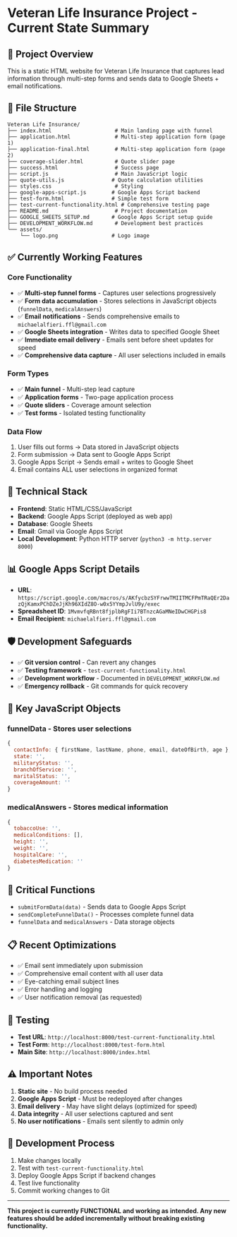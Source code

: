 # Veteran Life Insurance Project - Current State Summary

## 🎯 **Project Overview**
This is a static HTML website for Veteran Life Insurance that captures lead information through multi-step forms and sends data to Google Sheets + email notifications.

## 📁 **File Structure**
```
Veteran Life Insurance/
├── index.html                    # Main landing page with funnel
├── application.html              # Multi-step application form (page 1)
├── application-final.html        # Multi-step application form (page 2)
├── coverage-slider.html          # Quote slider page
├── success.html                  # Success page
├── script.js                     # Main JavaScript logic
├── quote-utils.js               # Quote calculation utilities
├── styles.css                    # Styling
├── google-apps-script.js        # Google Apps Script backend
├── test-form.html               # Simple test form
├── test-current-functionality.html # Comprehensive testing page
├── README.md                     # Project documentation
├── GOOGLE_SHEETS_SETUP.md       # Google Apps Script setup guide
├── DEVELOPMENT_WORKFLOW.md       # Development best practices
└── assets/
    └── logo.png                 # Logo image
```

## ✅ **Currently Working Features**

### **Core Functionality**
- ✅ **Multi-step funnel forms** - Captures user selections progressively
- ✅ **Form data accumulation** - Stores selections in JavaScript objects (`funnelData`, `medicalAnswers`)
- ✅ **Email notifications** - Sends comprehensive emails to `michaelalfieri.ffl@gmail.com`
- ✅ **Google Sheets integration** - Writes data to specified Google Sheet
- ✅ **Immediate email delivery** - Emails sent before sheet updates for speed
- ✅ **Comprehensive data capture** - All user selections included in emails

### **Form Types**
- ✅ **Main funnel** - Multi-step lead capture
- ✅ **Application forms** - Two-page application process
- ✅ **Quote sliders** - Coverage amount selection
- ✅ **Test forms** - Isolated testing functionality

### **Data Flow**
1. User fills out forms → Data stored in JavaScript objects
2. Form submission → Data sent to Google Apps Script
3. Google Apps Script → Sends email + writes to Google Sheet
4. Email contains ALL user selections in organized format

## 🔧 **Technical Stack**
- **Frontend**: Static HTML/CSS/JavaScript
- **Backend**: Google Apps Script (deployed as web app)
- **Database**: Google Sheets
- **Email**: Gmail via Google Apps Script
- **Local Development**: Python HTTP server (`python3 -m http.server 8000`)

## 📊 **Google Apps Script Details**
- **URL**: `https://script.google.com/macros/s/AKfycbzSYFrwwTMIITMCFPmTRaQEr2DazQjKamxPChDZeJjKh96XIdZ8O-w0x5YYmpJvlU9y/exec`
- **Spreadsheet ID**: `1MvmvfqRBnt8fjplbRgFIi7BTnzcAGaMNeIDwCHGPis8`
- **Email Recipient**: `michaelalfieri.ffl@gmail.com`

## 🛡️ **Development Safeguards**
- ✅ **Git version control** - Can revert any changes
- ✅ **Testing framework** - `test-current-functionality.html`
- ✅ **Development workflow** - Documented in `DEVELOPMENT_WORKFLOW.md`
- ✅ **Emergency rollback** - Git commands for quick recovery

## 📝 **Key JavaScript Objects**

### **funnelData** - Stores user selections
```javascript
{
  contactInfo: { firstName, lastName, phone, email, dateOfBirth, age },
  state: '',
  militaryStatus: '',
  branchOfService: '',
  maritalStatus: '',
  coverageAmount: ''
}
```

### **medicalAnswers** - Stores medical information
```javascript
{
  tobaccoUse: '',
  medicalConditions: [],
  height: '',
  weight: '',
  hospitalCare: '',
  diabetesMedication: ''
}
```

## 🚨 **Critical Functions**
- `submitFormData(data)` - Sends data to Google Apps Script
- `sendCompleteFunnelData()` - Processes complete funnel data
- `funnelData` and `medicalAnswers` - Data storage objects

## 📋 **Recent Optimizations**
- ✅ Email sent immediately upon submission
- ✅ Comprehensive email content with all user data
- ✅ Eye-catching email subject lines
- ✅ Error handling and logging
- ✅ User notification removal (as requested)

## 🧪 **Testing**
- **Test URL**: `http://localhost:8000/test-current-functionality.html`
- **Test Form**: `http://localhost:8000/test-form.html`
- **Main Site**: `http://localhost:8000/index.html`

## ⚠️ **Important Notes**
1. **Static site** - No build process needed
2. **Google Apps Script** - Must be redeployed after changes
3. **Email delivery** - May have slight delays (optimized for speed)
4. **Data integrity** - All user selections captured and sent
5. **No user notifications** - Emails sent silently to admin only

## 🔄 **Development Process**
1. Make changes locally
2. Test with `test-current-functionality.html`
3. Deploy Google Apps Script if backend changes
4. Test live functionality
5. Commit working changes to Git

---

**This project is currently FUNCTIONAL and working as intended. Any new features should be added incrementally without breaking existing functionality.** 